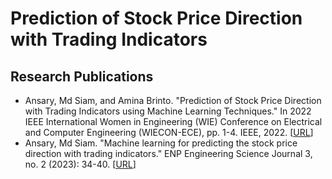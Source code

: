 # Prediction of Stock Price Direction with Trading Indicators

## Research Publications
- Ansary, Md Siam, and Amina Brinto. "Prediction of Stock Price Direction with Trading Indicators using Machine Learning Techniques." In 2022 IEEE International Women in Engineering (WIE) Conference on Electrical and Computer Engineering (WIECON-ECE), pp. 1-4. IEEE, 2022. [[URL](https://ieeexplore.ieee.org/abstract/document/10150983)]
- Ansary, Md Siam. "Machine learning for predicting the stock price direction with trading indicators." ENP Engineering Science Journal 3, no. 2 (2023): 34-40. [[URL](https://enpesj.enp.edu.dz/index.php/enpesj/article/view/178)]


